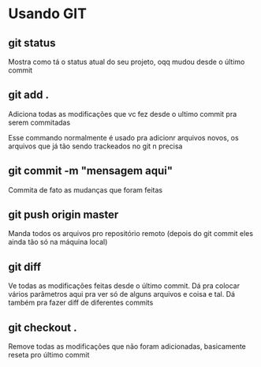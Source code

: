 # Usando GIT

## git status
Mostra como tá o status atual do seu projeto, oqq mudou desde o último commit

## git add .
Adiciona todas as modificações que vc fez desde o ultimo commit pra serem commitadas

Esse commando normalmente é usado pra adicionr arquivos novos, os arquivos que já tão sendo trackeados no git n precisa

## git commit -m "mensagem aqui"
Commita de fato as mudanças que foram feitas

## git push origin master
Manda todos os arquivos pro repositório remoto (depois do git commit eles ainda tão só na máquina local)

## git diff
Ve todas as modificações feitas desde o último commit. Dá pra colocar vários parâmetros aqui pra ver só de alguns arquivos e coisa e tal. Dá também pra fazer diff de diferentes commits

## git checkout .

Remove todas as modificações que não foram adicionadas, basicamente reseta pro último commit